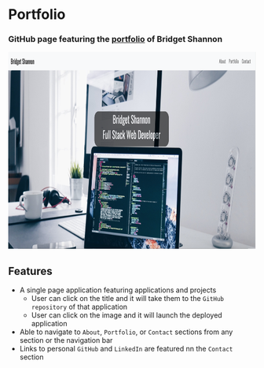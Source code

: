 # Portfolio

### GitHub page featuring the [portfolio](https://bridgetrshannon.github.io/) of Bridget Shannon

<img src="./assets/images/landing.png" alt="landing page" height="400px">

## Features

- A single page application featuring applications and projects
  - User can click on the title and it will take them to the `GitHub repository` of that application
  - User can click on the image and it will launch the deployed application
- Able to navigate to `About`, `Portfolio`, or `Contact` sections from any section or the navigation bar
- Links to personal `GitHub` and `LinkedIn` are featured nn the `Contact` section

